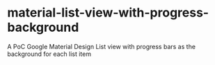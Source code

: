 # material-list-view-with-progress-background
A PoC Google Material Design List view with progress bars as the background for each list item
